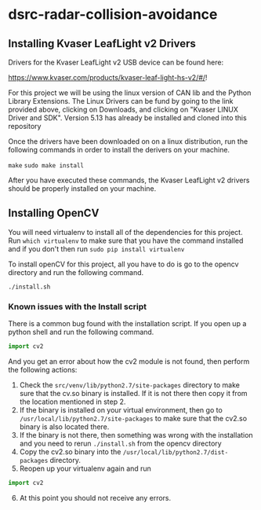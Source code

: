 # dsrc-radar-collision-avoidance

## Installing Kvaser LeafLight v2 Drivers

Drivers for the Kvaser LeafLight v2 USB device can be found here:

https://www.kvaser.com/products/kvaser-leaf-light-hs-v2/#/!

For this project we will be using the linux version of CAN lib and the Python
Library Extensions. The Linux Drivers can be fund by going to the link provided
above, clicking on Downloads, and clicking on "Kvaser LINUX Driver and SDK".
Version 5.13 has already be installed and cloned into this repository

Once the drivers have been downloaded on on a linux distribution, run the
following commands in order to install the derivers on your machine.

`make` `sudo make install`

After you have executed these commands, the Kvaser LeafLight v2 drivers should
be properly installed on your machine.

## Installing OpenCV

You will need virtualenv to install all of the dependencies for this project.
Run `which virtualenv` to make sure that you have the command installed and if
you don't then run `sudo pip install virtualenv`

To install openCV for this project, all you have to do is go to the opencv
directory and run the following command.

`./install.sh`

### Known issues with the Install script

There is a common bug found with the installation script. If you open up a
python shell and run the following command.

``` python
import cv2
```

And you get an error about how the cv2 module is not found, then perform the
following actions:

1. Check the `src/venv/lib/python2.7/site-packages` directory to make sure that
   the cv.so binary is installed. If it is not there then copy it from the
   location mentioned in step 2.
2. If the binary is installed on your virtual environment, then go to
   `/usr/local/lib/python2.7/site-packages` to make sure that the cv2.so binary
   is also located there.
3. If the binary is not there, then something was wrong with the installation
   and you need to rerun `./install.sh` from the opencv directory
4. Copy the cv2.so binary into the `/usr/local/lib/python2.7/dist-packages`
   directory.
5. Reopen up your virtualenv again and run

``` python
import cv2
```
6. At this point you should not receive any errors.
